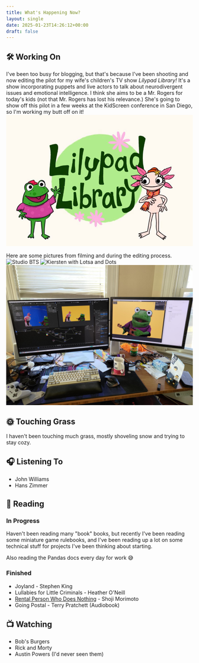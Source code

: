 ```yaml
---
title: What's Happening Now?
layout: single
date: 2025-01-23T14:26:12+00:00
draft: false
---
```

## 🛠️ Working On

I've been too busy for blogging, but that's because I've been shooting and now
editing the pilot for my wife's children's TV show *Lilypad Library!* It's a show
incorporating puppets and live actors to talk about neurodivergent issues and emotional
intelligence. I think she aims to be a Mr. Rogers for today's kids (not that Mr. Rogers has lost his relevance.)
She's going to show off this pilot in a few weeks at the KidScreen conference in San Diego,
so I'm working my butt off on it!
![Lilypad Library Logo](lilypad_logo.jpg)

Here are some pictures from filming and during the editing process.
![Studio BTS](filming.jpg)
![Kiersten with Lotsa and Dots](kier_n_puppets.jpg)
![Messy desk where I edit](edit_workstation.jpg)



## 🌞 Touching Grass

I haven't been touching much grass, mostly shoveling snow and trying to stay
cozy.

## 🎧 Listening To

- John Williams
- Hans Zimmer

## 📖 Reading

### In Progress

Haven't been reading many "book" books, but recently I've been reading some miniature game rulebooks,
and I've been reading up a lot on some technical stuff for projects I've been thinking about starting.

Also reading the Pandas docs every day for work 😅

### Finished

- Joyland - Stephen King
- Lullabies for Little Criminals - Heather O'Neill
- [Rental Person Who Does Nothing](https://app.thestorygraph.com/books/c7b5f7a6-586d-4a42-b7f6-7bf8256279ed) - Shoji Morimoto
- Going Postal - Terry Pratchett (Audiobook)

## 📺 Watching

- Bob's Burgers
- Rick and Morty
- Austin Powers (I'd never seen them)
